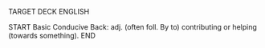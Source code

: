 TARGET DECK
ENGLISH

START
Basic
Conducive
Back: adj. (often foll. By to) contributing or helping (towards something).
END
